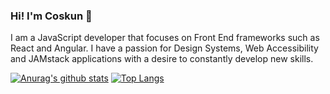 ### Hi! I'm Coskun 👋

I am a JavaScript developer that focuses on Front End frameworks such as React and Angular. I have a passion for Design Systems, Web Accessibility and JAMstack applications with a desire to constantly develop new skills. 

[![Anurag's github stats](https://github-readme-stats.vercel.app/api?username=coscakir)](https://github.com/anuraghazra/github-readme-stats)
[![Top Langs](https://github-readme-stats.vercel.app/api/top-langs/?username=coscakir&layout=compact)](https://github.com/anuraghazra/github-readme-stats)


<!--
**coscakir/coscakir** is a ✨ _special_ ✨ repository because its `README.md` (this file) appears on your GitHub profile.

Here are some ideas to get you started:

- 🔭 I’m currently working on ...
- 🌱 I’m currently learning ...
- 👯 I’m looking to collaborate on ...
- 🤔 I’m looking for help with ...
- 💬 Ask me about ...
- 📫 How to reach me: ...
- 😄 Pronouns: ...
- ⚡ Fun fact: ...
-->

